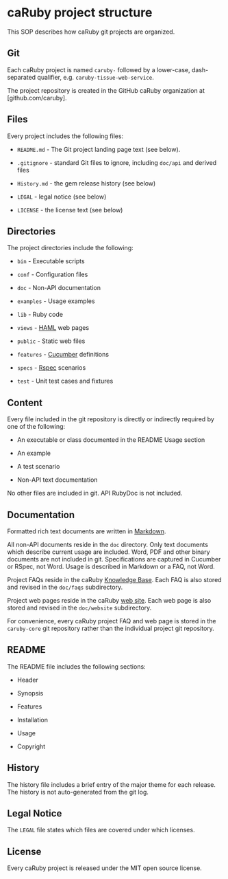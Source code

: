 caRuby project structure
========================
This SOP describes how caRuby git projects are organized.

Git
---
Each caRuby project is named `caruby-` followed by a lower-case, dash-separated qualifier,
e.g. `caruby-tissue-web-service`.

The project repository is created in the GitHub caRuby organization at [github.com/caruby].

Files
-----
Every project includes the following files:

* `README.md` - The Git project landing page text (see below).

* `.gitignore` - standard Git files to ignore, including `doc/api` and derived files

* `History.md` - the gem release history (see below)

* `LEGAL` - legal notice (see below)

* `LICENSE` - the license text (see below)

Directories
-----------
The project directories include the following:

* `bin` - Executable scripts

* `conf` - Configuration files

* `doc` - Non-API documentation

* `examples` - Usage examples

* `lib` - Ruby code

* `views` - [HAML](haml-lang.com) web pages

* `public` - Static web files

* `features` - [Cucumber](cukes.info) definitions 

* `specs` - [Rspec](rspec.info) scenarios 

* `test` - Unit test cases and fixtures

Content
-------
Every file included in the git repository is directly or indirectly required by one of the following:

* An executable or class documented in the README Usage section

* An example

* A test scenario

* Non-API text documentation

No other files are included in git. API RubyDoc is not included.

Documentation
-------------
Formatted rich text documents are written in [Markdown](http://daringfireball.net/projects/markdown/).

All non-API documents reside in the `doc` directory. Only text documents which describe current usage
are included. Word, PDF and other binary documents are not included in git. Specifications are captured
in Cucumber or RSpec, not Word. Usage is described in Markdown or a FAQ, not Word.

Project FAQs reside in the caRuby [Knowledge Base](caruby.tenderapp.com/kb). Each FAQ is also stored and
revised in the `doc/faqs` subdirectory.

Project web pages reside in the caRuby [web site](caruby.rubyforge.org/). Each web page is also stored and
revised in the `doc/website` subdirectory.

For convenience, every caRuby project FAQ and web page is stored in the `caruby-core` git repository rather
than the individual project git repository.

README
------
The README file includes the following sections:

* Header

* Synopsis

* Features

* Installation

* Usage

* Copyright

History
-------
The history file includes a brief entry of the major theme for each release. The history is not
auto-generated from the git log.

Legal Notice
------------
The `LEGAL` file states which files are covered under which licenses.

License
-------
Every caRuby project is released under the MIT open source license.
